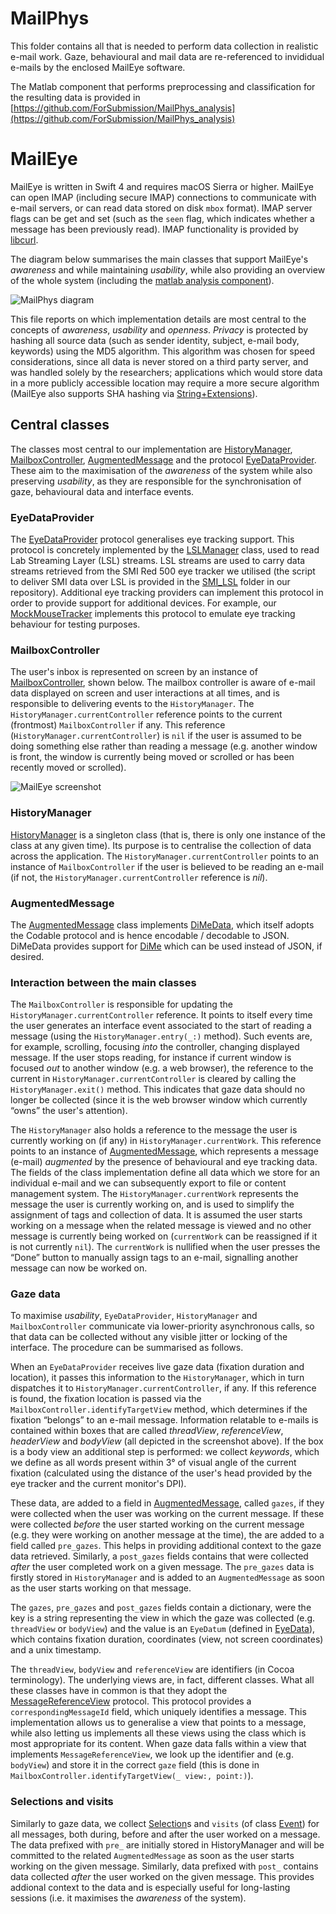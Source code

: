 # MailPhys

This folder contains all that is needed to perform data collection in realistic e-mail work. Gaze, behavioural and mail data are re-referenced to invididual e-mails by the enclosed MailEye software.

The Matlab component that performs preprocessing and classification for the resulting data is provided in
[https://github.com/ForSubmission/MailPhys_analysis](https://github.com/ForSubmission/MailPhys_analysis)

# MailEye

MailEye is written in Swift 4 and requires macOS Sierra or higher. MailEye can open IMAP (including secure IMAP) connections to communicate with e-mail servers, or can read data stored on disk `mbox` format). IMAP server flags can be get and set (such as the `seen` flag, which indicates whether a message has been previously read). IMAP functionality is provided by [libcurl](https://curl.haxx.se).

The diagram below summarises the main classes that support MailEye's *awareness* and while maintaining *usability*, while also providing an overview of the whole system (including the [matlab analysis component](https://github.com/ForSubmission/MailPhys_analysis)).

![MailPhys diagram](MailEye_diagram.png)

This file reports on which implementation details are most central to the concepts of *awareness*, *usability* and *openness*. *Privacy* is protected by hashing all source data (such as sender identity, subject, e-mail body, keywords) using the MD5 algorithm. This algorithm was chosen for speed considerations, since all data is never stored on a third party server, and was handled solely by the researchers; applications which would store data in a more publicly accessible location may require a more secure algorithm (MailEye also supports SHA hashing via [String+Extensions](MailEye/MailEye/Extensions/String+Extensions.swift)).

## Central classes

The classes most central to our implementation are [HistoryManager](MailEye/MailEye/Model/HistoryManager.swift), [MailboxController](MailEye/MailEye/UI/MailboxController.swift), [AugmentedMessage](MailEye/MailEye/Data/AugmentedMessage.swift) and the protocol [EyeDataProvider](MailEye/MailEye/Eye%20Tracking/EyeDataProvider.swift). These aim to the maximisation of the *awareness* of the system while also preserving *usability*, as they are responsible for the synchronisation of gaze, behavioural data and interface events.

### EyeDataProvider

The [EyeDataProvider](MailEye/MailEye/Eye%20Tracking/EyeDataProvider.swift) protocol generalises eye tracking support. This protocol is concretely implemented by the [LSLManager](MailEye/MailEye/Eye%20Tracking/LSLManager.swift) class, used to read Lab Streaming Layer (LSL) streams. LSL streams are used to carry data streams retrieved from the SMI Red 500 eye tracker we utilised (the script to deliver SMI data over LSL is provided in the [SMI_LSL](SMI_LSL) folder in our repository). Additional eye tracking providers can implement this protocol in order to provide support for additional devices. For example, our [MockMouseTracker](MailEye/MailEye/Eye%20Tracking/MockMouseTracker.swift) implements this protocol to emulate eye tracking behaviour for testing purposes.

### MailboxController

The user's inbox is represented on screen by an instance of [MailboxController](MailEye/MailEye/UI/MailboxController.swift), shown below. The mailbox controller is aware of e-mail data displayed on screen and user interactions at all times, and is responsible to delivering events to the `HistoryManager`. The `HistoryManager.currentController` reference points to the current (frontmost) `MailboxController` if any. This reference (`HistoryManager.currentController`) is `nil` if the user is assumed to be doing something else rather than reading a message (e.g. another window is front, the window is currently being moved or scrolled or has been recently moved or scrolled).

![MailEye screenshot](screen_main_annotated_small.png)

### HistoryManager

[HistoryManager](MailEye/MailEye/Model/HistoryManager.swift) is a singleton class (that is, there is only one instance of the class at any given time). Its purpose is to centralise the collection of data across the application. The `HistoryManager.currentController` points to an instance of `MailboxController` if the user is believed to be reading an e-mail (if not, the `HistoryManager.currentController` reference is *nil*).

### AugmentedMessage

The [AugmentedMessage](MailEye/MailEye/Data/AugmentedMessage.swift) class implements [DiMeData](MailEye/MailEye/DiMe%20Data/DiMeData.swift), which itself adopts the Codable protocol and is hence encodable / decodable to JSON. DiMeData provides support for [DiMe](https://github.com/HIIT/dime-server) which can be used instead of JSON, if desired.

### Interaction between the main classes

The `MailboxController` is responsible for updating the `HistoryManager.currentController` reference. It points to itself every time the user generates an interface event associated to the start of reading a message (using the `HistoryManager.entry(_:)` method). Such events are, for example, scrolling, focusing *into* the controller, changing displayed message. If the user stops reading, for instance if current window is focused *out* to another window (e.g. a web browser), the reference to the current in `HistoryManager.currentController` is cleared by calling the `HistoryManager.exit()` method. This indicates that gaze data should no longer be collected (since it is the web browser window which currently “owns” the user's attention).

The `HistoryManager` also holds a reference to the message the user is currently working on (if any) in `HistoryManager.currentWork`. This reference points to an instance of [AugmentedMessage](MailEye/MailEye/Data/AugmentedMessage.swift), which represents a message (e-mail) *augmented* by the presence of behavioural and eye tracking data. The fields of the class implementation define all data which we store for an individual e-mail and we can subsequently export to file or content management system. The `HistoryManager.currentWork` represents the message the user is currently working on, and is used to simplify the assignment of tags and collection of data. It is assumed the user starts working on a message when the related message is viewed and no other message is currently being worked on (`currentWork` can be reassigned if it is not currently `nil`). The `currentWork` is nullified when the user presses the “Done” button to manually assign tags to an e-mail, signalling another message can now be worked on.

### Gaze data

To maximise *usability*, `EyeDataProvider`, `HistoryManager` and `MailboxController` communicate via lower-priority asynchronous calls, so that data can be collected without any visible jitter or locking of the interface. The procedure can be summarised as follows.

When an `EyeDataProvider` receives live gaze data (fixation duration and location), it passes this information to the `HistoryManager`, which in turn dispatches it to `HistoryManager.currentController`, if any. If this reference is found, the fixation location is passed via the `MailboxController.identifyTargetView` method, which determines if the fixation “belongs” to an e-mail message. Information relatable to e-mails is contained within boxes that are called *threadView*, *referenceView*, *headerView* and *bodyView* (all depicted in the screenshot above). If the box is a body view an additional step is performed: we collect *keywords*, which we define as all words present within 3° of visual angle of the current fixation (calculated using the distance of the user's head provided by the eye tracker and the current monitor's DPI).

These data, are added to a field in [AugmentedMessage](MailEye/MailEye/Data/AugmentedMessage.swift), called `gazes`, if they were collected when the user was working on the current message. If these were collected *before* the user started working on the current message (e.g. they were working on another message at the time), the are added to a field called `pre_gazes`. This helps in providing additional context to the gaze data retrieved. Similarly, a `post_gazes` fields contains that were collected *after* the user completed work on a given message. The `pre_gazes` data is firstly stored in `HistoryManager` and is added to an `AugmentedMessage` as soon as the user starts working on that message.

The `gazes`, `pre_gazes` and `post_gazes` fields contain a dictionary, were the key is a string representing the view in which the gaze was collected (e.g. `threadView` or `bodyView`) and the value is an `EyeDatum` (defined in [EyeData](MailEye/MailEye/Data/EyeData.swift)), which contains fixation duration, coordinates (view, not screen coordinates) and a unix timestamp.

The `threadView`, `bodyView` and `referenceView` are identifiers (in Cocoa terminology). The underlying views are, in fact, different classes. What all these classes have in common is that they adopt the [MessageReferenceView](MailEye/MailEye/UI/MessageReferenceView.swift) protocol. This protocol provides a `correspondingMessageId` field, which uniquely identifies a message. This implementation allows us to generalise a view that points to a message, while also letting us implements all these views using the class which is most appropriate for its content. When gaze data falls within a view that implements `MessageReferenceView`, we look up the identifier and (e.g. `bodyView`) and store it in the correct `gaze` field (this is done in `MailboxController.identifyTargetView(_ view:, point:)`).

### Selections and visits

Similarly to gaze data, we collect [Selection](MailEye/MailEye/Data/Selection.swift)s and `visits` (of class [Event](MailEye/MailEye/Data/Event.swift)) for all messages, both during, before and after the user worked on a message. The data prefixed with `pre_` are initially stored in HistoryManager and will be committed to the related `AugmentedMessage` as soon as the user starts working on the given message. Similarly, data prefixed with `post_` contains data collected *after* the user worked on the given message. This provides addional context to the data and is especially useful for long-lasting sessions (i.e. it maximises the *awareness* of the system).
